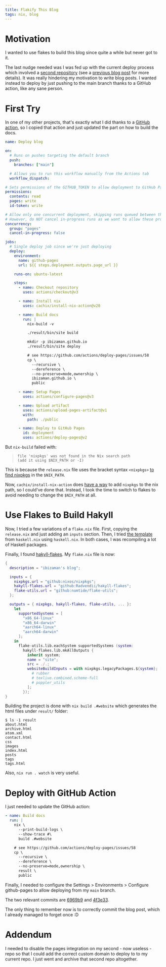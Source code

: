 ```yaml
---
title: Flakify This Blog
tags: nix, blog
---
```


# Motivation

I wanted to use flakes to build this blog since quite a while but never got to it.

The last nudge needed was I was fed up with the current deploy process which involved a [second
repository](https://github.com/ibizaman/ibizaman.github.io) (see a [previous blog post][1] for more
details). It was really hindering my motivation to write blog posts. I wanted instead to deploy by
just pushing to the main branch thanks to a GitHub action, like any sane person.

[1]: 2020-10-16-1-deploy-to-github-pages.html#actually-deploy

# First Try

In one of my other projects, that's exactly what I did thanks to a [GitHub action][2], so I copied
that action and just updated the part on how to build the docs.

[2]: https://github.com/ibizaman/selfhostblocks/blob/main/.github/workflows/pages.yml

```yaml
name: Deploy blog

on:
  # Runs on pushes targeting the default branch
  push:
    branches: ["main"]

  # Allows you to run this workflow manually from the Actions tab
  workflow_dispatch:

# Sets permissions of the GITHUB_TOKEN to allow deployment to GitHub Pages
permissions:
  contents: read
  pages: write
  id-token: write

# Allow only one concurrent deployment, skipping runs queued between the run in-progress and latest queued.
# However, do NOT cancel in-progress runs as we want to allow these production deployments to complete.
concurrency:
  group: "pages"
  cancel-in-progress: false

jobs:
  # Single deploy job since we're just deploying
  deploy:
    environment:
      name: github-pages
      url: ${{ steps.deployment.outputs.page_url }}

    runs-on: ubuntu-latest

    steps:
      - name: Checkout repository
        uses: actions/checkout@v3

      - name: Install nix
        uses: cachix/install-nix-action@v20

      - name: Build docs
        run: |
          nix-build -v

          ./result/bin/site build

          mkdir -p ibizaman.github.io
          ./result/bin/site deploy

          # see https://github.com/actions/deploy-pages/issues/58
          cp \
            --recursive \
            --dereference \
            --no-preserve=mode,ownership \
            ibizaman.github.io \
            public

      - name: Setup Pages
        uses: actions/configure-pages@v3

      - name: Upload artifact
        uses: actions/upload-pages-artifact@v1
        with:
          path: ./public

      - name: Deploy to GitHub Pages
        id: deployment
        uses: actions/deploy-pages@v2
```

But `nix-build` failed with:

> ```
> file 'nixpkgs' was not found in the Nix search path
> (add it using $NIX_PATH or -I)
> ```

This is because the `release.nix` file uses the bracket syntax `<nixpkgs>` [to find nixpkgs][3] in
the `$NIX_PATH`.

[3]: https://github.com/ibizaman/blog/blob/4f3e3337ba82a7606fe2f5fefbc0b19ad4c4748e/release.nix#L3

Now, `cachix/install-nix-action` does [have a way][4] to add `nixpkgs` to the nix path, so I
could've done that. Instead, I took the time to switch to flakes to avoid needing to change the
`$NIX_PATH` at all.

[4]: https://github.com/cachix/install-nix-action#usage

# Use Flakes to Build Hakyll

Now, I tried a few variations of a `flake.nix` file. First, copying the `release.nix` and just
adding an `inputs` section. Then, I tried [the template][5] from `haskell.nix` using `haskell.nix`.
In both cases, I was recompiling a lot of Haskell packages.

[5]: https://github.com/input-output-hk/haskell.nix/blob/master/docs/tutorials/getting-started-flakes.md

Finally, I found [hakyll-flakes](https://github.com/Radvendii/hakyll-flakes). My `flake.nix` file is now:

```nix
{
  description = "ibizaman's blog";

  inputs = {
    nixpkgs.url = "github:nixos/nixpkgs";
    hakyll-flakes.url = "github:Radvendii/hakyll-flakes";
    flake-utils.url = "github:numtide/flake-utils";
  };

  outputs = { nixpkgs, hakyll-flakes, flake-utils, ... }:
    let
      supportedSystems = [
        "x86_64-linux"
        "x86_64-darwin"
        "aarch64-linux"
        "aarch64-darwin"
      ];
    in
      flake-utils.lib.eachSystem supportedSystems (system:
        hakyll-flakes.lib.mkAllOutputs {
          inherit system;
          name = "site";
          src = ./.;
          websiteBuildInputs = with nixpkgs.legacyPackages.${system}; [
            # rubber
            # texlive.combined.scheme-full
            # poppler_utils
          ];
        });
}
```

Building the project is done with `nix build .#website` which generates the html files under
`result/` folder:

```
$ ls -1 result
about.html
archive.html
atom.xml
contact.html
css
images
index.html
posts
tags
tags.html
```

Also, `nix run . watch` is very useful.

# Deploy with GitHub Action

I just needed to update the GitHub action:

```yaml
- name: Build docs
  run: |
    nix \
      --print-build-logs \
      --show-trace #\
      build .#website

    # see https://github.com/actions/deploy-pages/issues/58
    cp \
      --recursive \
      --dereference \
      --no-preserve=mode,ownership \
      result \
      public
```

Finally, I needed to configure the Settings > Environments > Configure github-pages to allow
deploying from my `main` branch.

The two relevant commits are [6969b9][10] and [4f3e33][11].

[10]: https://github.com/ibizaman/blog/commit/6969b9986aeacccb6fa1bd6fac372ffec3f53c37
[11]: https://github.com/ibizaman/blog/commit/4f3e3337ba82a7606fe2f5fefbc0b19ad4c4748e

The only thing to remember now is to correctly commit the blog post, which I already managed to forget once :D

# Addendum

I needed to disable the pages integration on my second - now useless - repo so that I could add the correct custom domain to deploy to to my current repo. I just went and archive that second repo altogether.
